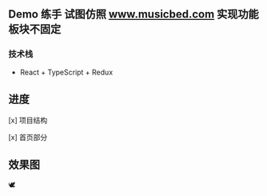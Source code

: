 ## Demo 练手 试图仿照 www.musicbed.com 实现功能板块不固定
### 技术栈
* React + TypeScript + Redux

## 进度

[x] 项目结构

[x] 首页部分

## 效果图
🕊

